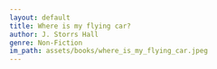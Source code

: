 ```yaml
---
layout: default
title: Where is my flying car?
author: J. Storrs Hall
genre: Non-Fiction
im_path: assets/books/where_is_my_flying_car.jpeg
---
```

